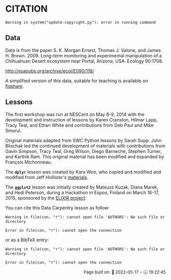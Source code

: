 # CITATION


```{.warning}
Warning in system("update-copyright.py"): error in running command
```


## Data

Data is from the paper S. K. Morgan Ernest, Thomas J. Valone, and James
H. Brown. 2009. Long-term monitoring and experimental manipulation of a
Chihuahuan Desert ecosystem near Portal, Arizona, USA. Ecology 90:1708.

http://esapubs.org/archive/ecol/E090/118/

A simplified version of this data, suitable for teaching is available on
[figshare](https://doi.org/10.6084/m9.figshare.1314459.v5).


## Lessons

The first workshop was run at NESCent on May 8-9, 2014 with the development and
instruction of lessons by Karen Cranston, Hilmar Lapp, Tracy Teal, and Ethan
White and contributions from Deb Paul and Mike Smorul.

Original materials adapted from SWC Python lessons by Sarah Supp. John Blischak
led the continued development of materials with contributions from Gavin
Simpson, Tracy Teal, Greg Wilson, Diego Barneche, Stephen Turner, and Karthik
Ram. This original material has been modified and expanded by François
Michonneau.

The **`dplyr`** lesson was created by Kara Woo, who copied and modified and
modified from Jeff
Hollister's [materials](https://usepa.github.io/introR/2015/01/14/03-Clean/).

The **`ggplot2`** lesson was initially created by Mateusz Kuzak, Diana Marek,
and Hedi Peterson, during a Hackathon in Espoo, Finland on March 16-17, 2015,
sponsored by the [ELIXIR project](https://elixir-europe.org/).

You can cite this Data Carpentry lesson as follow:



```{.warning}
Warning in file(con, "r"): cannot open file 'AUTHORS': No such file or directory
```

```{.error}
Error in file(con, "r"): cannot open the connection
```

or as a BibTeX entry:



```{.warning}
Warning in file(con, "r"): cannot open file 'AUTHORS': No such file or directory
```

```{.error}
Error in file(con, "r"): cannot open the connection
```




<p style="text-align: right; font-size: small;">Page built on: 📆 2022-05-17 ‒ 🕢 19:22:45</p>
